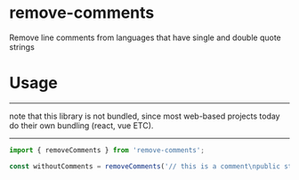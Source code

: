 # remove-comments

Remove line comments from languages that have single and double quote strings

# Usage

---

note that this library is not bundled, since most web-based projects today do their own bundling (react, vue ETC).

---

```javascript
import { removeComments } from 'remove-comments';

const withoutComments = removeComments('// this is a comment\npublic static void main() {}');
```
